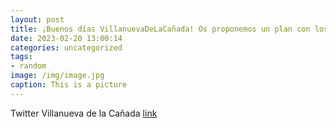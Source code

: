 ```yaml
---
layout: post
title: ¡Buenos días VillanuevaDeLaCañada! Os proponemos un plan con los niños para esta semana. El viernes, 24 de febrero, @periferiat...
date: 2023-02-20 13:00:14
categories: uncategorized
tags:
- random
image: /img/image.jpg
caption: This is a picture
---
```

Twitter Villanueva de la Cañada [link](https://twitter.com/AytoVDLCanada/status/1627596280955342849)
